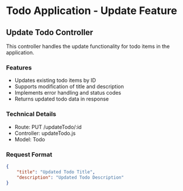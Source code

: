 # Todo Application - Update Feature

## Update Todo Controller

This controller handles the update functionality for todo items in the application.

### Features
- Updates existing todo items by ID
- Supports modification of title and description
- Implements error handling and status codes
- Returns updated todo data in response

### Technical Details
- Route: PUT /updateTodo/:id
- Controller: updateTodo.js
- Model: Todo

### Request Format
```json
{
    "title": "Updated Todo Title",
    "description": "Updated Todo Description"
}
